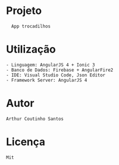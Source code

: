 # Projeto
```
  App trocadilhos
 ``` 
# Utilização
```
- Linguagem: AngularJS 4 + Ionic 3 
- Banco de Dados: Firebase + AngularFire2
- IDE: Visual Studio Code, Json Editor
- Framework Server: AngularJS 4
```


# Autor

```
Arthur Coutinho Santos
```

# Licença

```
Mit
```

